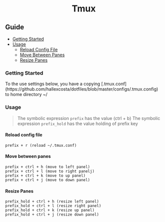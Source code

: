 <h1 align="center">Tmux</h1>

## Guide
- [Getting Started](#getting-started)
- [Usage](#usage)
  - [Reload Config File](#reload-config-file)
  - [Move Between Panes](#move-between-pane)
  - [Resize Panes](#resize-panes)


[](#getting-started)
### Getting Started
<p>
  To the use settings below,
  you have a copying [.tmux.conf](https://github.com/hallexcosta/dotfiles/blob/master/configs/.tmux.config)
  to home directory ~/
<p>

[](#usage)
### Usage
> The symbolic expression `prefix` has the value (ctrl + b)
> The symbolic expression `prefix_hold` has the value holding of prefix key

[](#reload-config-file)
#### Reload config file 
```
prefix + r (reload ~/.tmux.conf)
```

[](#move-between-panes)
#### Move between panes
```
prefix + ctrl + h (move to left panel) 
prefix + ctrl + l (move to right panelj) 
prefix + ctrl + k (move to up panel) 
prefix + ctrl + j (move to down panel) 
```

[](#resize-panes)
#### Resize Panes
```
prefix_hold + ctrl + h (resize left panel) 
prefix_hold + ctrl + l (resize right panel) 
prefix_hold + ctrl + k (resize up panel) 
prefix_hold + ctrl + j (resize down panel) 
```
